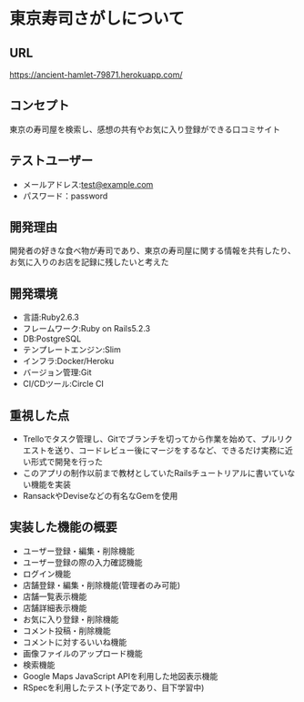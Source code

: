 # 東京寿司さがしについて

## URL
https://ancient-hamlet-79871.herokuapp.com/

## コンセプト
東京の寿司屋を検索し、感想の共有やお気に入り登録ができる口コミサイト

## テストユーザー
- メールアドレス:test@example.com
- パスワード：password

## 開発理由
開発者の好きな食べ物が寿司であり、東京の寿司屋に関する情報を共有したり、お気に入りのお店を記録に残したいと考えた

## 開発環境
- 言語:Ruby2.6.3
- フレームワーク:Ruby on Rails5.2.3
- DB:PostgreSQL
- テンプレートエンジン:Slim
- インフラ:Docker/Heroku
- バージョン管理:Git
- CI/CDツール:Circle CI

## 重視した点
- Trelloでタスク管理し、Gitでブランチを切ってから作業を始めて、プルリクエストを送り、コードレビュー後にマージをするなど、できるだけ実務に近い形式で開発を行った
- このアプリの制作以前まで教材としていたRailsチュートリアルに書いていない機能を実装
- RansackやDeviseなどの有名なGemを使用

## 実装した機能の概要
- ユーザー登録・編集・削除機能 
- ユーザー登録の際の入力確認機能
- ログイン機能
- 店舗登録・編集・削除機能(管理者のみ可能)
- 店舗一覧表示機能
- 店舗詳細表示機能
- お気に入り登録・削除機能
- コメント投稿・削除機能
- コメントに対するいいね機能
- 画像ファイルのアップロード機能
- 検索機能
- Google Maps JavaScript APIを利用した地図表示機能
- RSpecを利用したテスト(予定であり、目下学習中)
